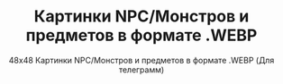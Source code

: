 <h1 style="text-align:center">Картинки NPC/Монстров и предметов в формате .WEBP</h1>

<p style="text-align:center">48x48 Картинки NPC/Монстров и предметов в формате .WEBP (Для телеграмм)</p>


<p>&nbsp;</p>
